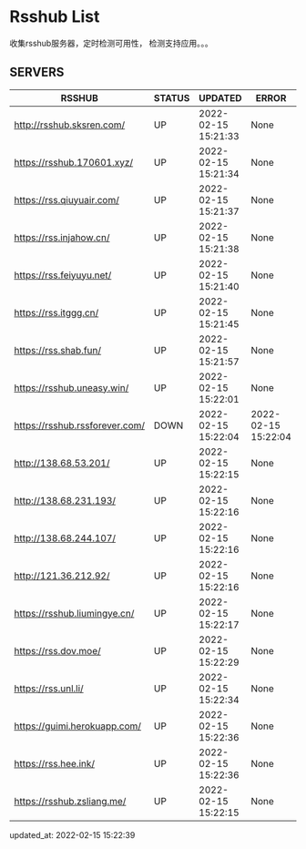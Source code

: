 # Rsshub List

收集rsshub服务器，定时检测可用性， 检测支持应用。。。


## SERVERS

|  RSSHUB   | STATUS  | UPDATED  | ERROR  | TWITTER |  
|  ----  | ----  | ----  | ----  | ---- |  
| http://rsshub.sksren.com/ | UP | 2022-02-15 15:21:33 | None |OK|  
| https://rsshub.170601.xyz/ | UP | 2022-02-15 15:21:34 | None ||  
| https://rss.qiuyuair.com/ | UP | 2022-02-15 15:21:37 | None ||  
| https://rss.injahow.cn/ | UP | 2022-02-15 15:21:38 | None ||  
| https://rss.feiyuyu.net/ | UP | 2022-02-15 15:21:40 | None ||  
| https://rss.itggg.cn/ | UP | 2022-02-15 15:21:45 | None ||  
| https://rss.shab.fun/ | UP | 2022-02-15 15:21:57 | None |OK|  
| https://rsshub.uneasy.win/ | UP | 2022-02-15 15:22:01 | None |OK|  
| https://rsshub.rssforever.com/ | DOWN | 2022-02-15 15:22:04 | 2022-02-15 15:22:04 |  
| http://138.68.53.201/ | UP | 2022-02-15 15:22:15 | None ||  
| http://138.68.231.193/ | UP | 2022-02-15 15:22:16 | None ||  
| http://138.68.244.107/ | UP | 2022-02-15 15:22:16 | None ||  
| http://121.36.212.92/ | UP | 2022-02-15 15:22:16 | None ||  
| https://rsshub.liumingye.cn/ | UP | 2022-02-15 15:22:17 | None ||  
| https://rss.dov.moe/ | UP | 2022-02-15 15:22:29 | None ||  
| https://rss.unl.li/ | UP | 2022-02-15 15:22:34 | None ||  
| https://guimi.herokuapp.com/ | UP | 2022-02-15 15:22:36 | None ||  
| https://rss.hee.ink/ | UP | 2022-02-15 15:22:36 | None |OK|  
| https://rsshub.zsliang.me/ | UP | 2022-02-15 15:22:15 | None |OK|  
  

updated_at: 2022-02-15 15:22:39  
